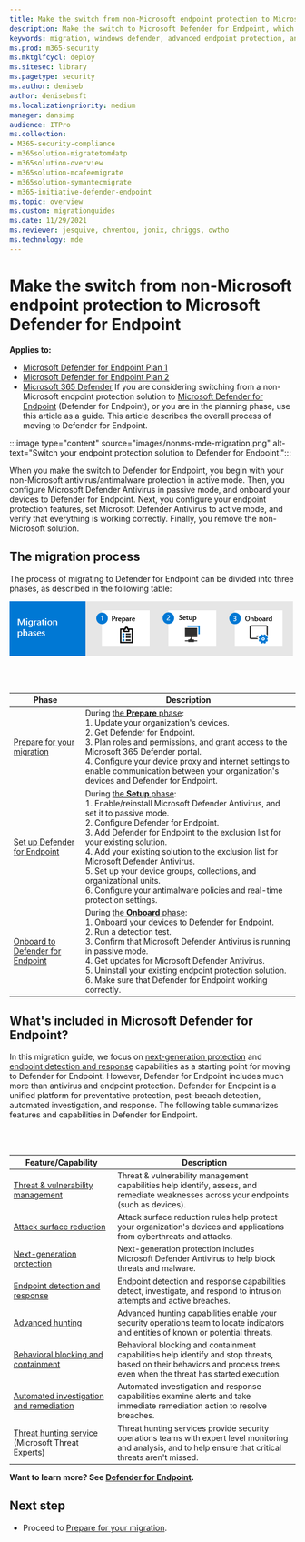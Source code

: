 ```yaml
---
title: Make the switch from non-Microsoft endpoint protection to Microsoft Defender for Endpoint
description: Make the switch to Microsoft Defender for Endpoint, which includes Microsoft Defender Antivirus for your endpoint protection solution.
keywords: migration, windows defender, advanced endpoint protection, antivirus, antimalware, passive mode, active mode
ms.prod: m365-security
ms.mktglfcycl: deploy
ms.sitesec: library
ms.pagetype: security
ms.author: deniseb
author: denisebmsft
ms.localizationpriority: medium
manager: dansimp
audience: ITPro
ms.collection:
- M365-security-compliance
- m365solution-migratetomdatp
- m365solution-overview
- m365solution-mcafeemigrate
- m365solution-symantecmigrate
- m365-initiative-defender-endpoint
ms.topic: overview
ms.custom: migrationguides
ms.date: 11/29/2021
ms.reviewer: jesquive, chventou, jonix, chriggs, owtho
ms.technology: mde
---
```


# Make the switch from non-Microsoft endpoint protection to Microsoft Defender for Endpoint

**Applies to:**
- [Microsoft Defender for Endpoint Plan 1](https://go.microsoft.com/fwlink/?linkid=2154037)
- [Microsoft Defender for Endpoint Plan 2](https://go.microsoft.com/fwlink/?linkid=2154037)
- [Microsoft 365 Defender](https://go.microsoft.com/fwlink/?linkid=2118804)
If you are considering switching from a non-Microsoft endpoint protection solution to [Microsoft Defender for Endpoint](microsoft-defender-endpoint.md) (Defender for Endpoint), or you are in the planning phase, use this article as a guide. This article describes the overall process of moving to Defender for Endpoint.

:::image type="content" source="images/nonms-mde-migration.png" alt-text="Switch your endpoint protection solution to Defender for Endpoint.":::

When you make the switch to Defender for Endpoint, you begin with your non-Microsoft antivirus/antimalware protection in active mode. Then, you configure Microsoft Defender Antivirus in passive mode, and onboard your devices to Defender for Endpoint. Next, you configure your endpoint protection features, set Microsoft Defender Antivirus to active mode, and verify that everything is working correctly. Finally, you remove the non-Microsoft solution.

## The migration process

The process of migrating to Defender for Endpoint can be divided into three phases, as described in the following table:

![MDE migration process.](images/phase-diagrams/migration-phases.png)

<br/><br/>

|Phase|Description|
|--|--|
|[Prepare for your migration](switch-to-mde-phase-1.md)|During [the **Prepare** phase](switch-to-mde-phase-1.md): <br/>1. Update your organization's devices.<br/>2. Get Defender for Endpoint.<br/>3. Plan roles and permissions, and grant access to the Microsoft 365 Defender portal.<br/>4. Configure your device proxy and internet settings to enable communication between your organization's devices and Defender for Endpoint. |
|[Set up Defender for Endpoint](switch-to-mde-phase-2.md)|During [the **Setup** phase](switch-to-mde-phase-2.md): <br/>1. Enable/reinstall Microsoft Defender Antivirus, and set it to passive mode.<br/>2. Configure Defender for Endpoint.<br/>3. Add Defender for Endpoint to the exclusion list for your existing solution.<br/>4. Add your existing solution to the exclusion list for Microsoft Defender Antivirus.<br/>5. Set up your device groups, collections, and organizational units.<br/>6. Configure your antimalware policies and real-time protection settings.|
|[Onboard to Defender for Endpoint](switch-to-mde-phase-3.md)|During [the **Onboard** phase](switch-to-mde-phase-3.md): <br/>1. Onboard your devices to Defender for Endpoint.<br/>2. Run a detection test.<br/>3. Confirm that Microsoft Defender Antivirus is running in passive mode.<br/>4. Get updates for Microsoft Defender Antivirus.<br/>5. Uninstall your existing endpoint protection solution.<br/>6. Make sure that Defender for Endpoint working correctly.|

## What's included in Microsoft Defender for Endpoint?

In this migration guide, we focus on [next-generation protection](microsoft-defender-antivirus-in-windows-10.md) and [endpoint detection and response](overview-endpoint-detection-response.md) capabilities as a starting point for moving to Defender for Endpoint. However, Defender for Endpoint includes much more than antivirus and endpoint protection. Defender for Endpoint is a unified platform for preventative protection, post-breach detection, automated investigation, and response. The following table summarizes features and capabilities in Defender for Endpoint.

<br/><br/>

|Feature/Capability|Description|
|---|---|
|[Threat & vulnerability management](next-gen-threat-and-vuln-mgt.md)|Threat & vulnerability management capabilities help identify, assess, and remediate weaknesses across your endpoints (such as devices).|
|[Attack surface reduction](overview-attack-surface-reduction.md)|Attack surface reduction rules help protect your organization's devices and applications from cyberthreats and attacks.|
|[Next-generation protection](microsoft-defender-antivirus-in-windows-10.md)|Next-generation protection includes Microsoft Defender Antivirus to help block threats and malware.|
|[Endpoint detection and response](overview-endpoint-detection-response.md)|Endpoint detection and response capabilities detect, investigate, and respond to intrusion attempts and active breaches.|
|[Advanced hunting](advanced-hunting-overview.md)|Advanced hunting capabilities enable your security operations team to locate indicators and entities of known or potential threats.|
|[Behavioral blocking and containment](behavioral-blocking-containment.md)|Behavioral blocking and containment capabilities help identify and stop threats, based on their behaviors and process trees even when the threat has started execution.|
|[Automated investigation and remediation](automated-investigations.md)|Automated investigation and response capabilities examine alerts and take immediate remediation action to resolve breaches.|
|[Threat hunting service](microsoft-threat-experts.md) (Microsoft Threat Experts)|Threat hunting services provide security operations teams with expert level monitoring and analysis, and to help ensure that critical threats aren't missed.|

**Want to learn more? See [Defender for Endpoint](microsoft-defender-endpoint.md).**

## Next step

- Proceed to [Prepare for your migration](switch-to-mde-phase-1.md).
